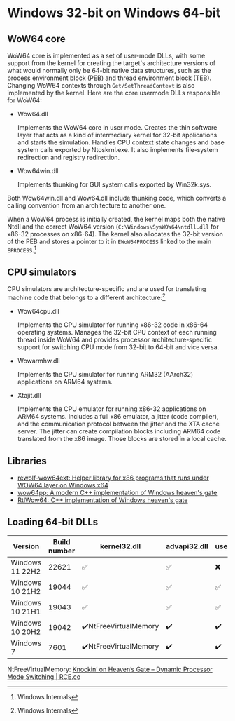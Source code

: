 # Windows 32-bit on Windows 64-bit
## WoW64 core
WoW64 core is implemented as a set of user-mode DLLs, with some support from the kernel for creating the target's architecture versions of what would normally only be 64-bit native data structures, such as the process environment block (PEB) and thread environment block (TEB). Changing WoW64 contexts through `Get/SetThreadContext` is also implemented by the kernel. Here are the core usermode DLLs responsible for WoW64:
- Wow64.dll
  
  Implements the WoW64 core in user mode. Creates the thin software layer that acts as a kind of intermediary kernel for 32-bit applications and starts the simulation. Handles CPU context state changes and base system calls exported by Ntoskrnl.exe. It also implements file-system redirection and registry redirection.
- Wow64win.dll
  
  Implements thunking for GUI system calls exported by Win32k.sys.
  
Both Wow64win.dll and Wow64.dll include thunking code, which converts a calling convention from an architecture to another one.

When a WoW64 process is initially created, the kernel maps both the native Ntdll and the correct WoW64 version (`C:\Windows\SysWOW64\ntdll.dll` for x86-32 processes on x86-64). The kernel also allocates the 32-bit version of the PEB and stores a pointer to it in `EWoW64PROCESS` linked to the main `EPROCESS`.[^winter]

## CPU simulators
CPU simulators are architecture-specific and are used for translating machine code that belongs to a different architecture:[^winter]
- Wow64cpu.dll
  
  Implements the CPU simulator for running x86-32 code in x86-64 operating systems. Manages the 32-bit CPU context of each running thread inside WoW64 and provides processor architecture-specific support for switching CPU mode from 32-bit to 64-bit and vice versa.
- Wowarmhw.dll
  
  Implements the CPU simulator for running ARM32 (AArch32) applications on ARM64 systems.
- Xtajit.dll
  
  Implements the CPU emulator for running x86-32 applications on ARM64 systems. Includes a full x86 emulator, a jitter (code compiler), and the communication protocol between the jitter and the XTA cache server. The jitter can create compilation blocks including ARM64 code translated from the x86 image. Those blocks are stored in a local cache.

## Libraries
- [rewolf-wow64ext: Helper library for x86 programs that runs under WOW64 layer on Windows x64](https://github.com/rwfpl/rewolf-wow64ext)
- [wow64pp: A modern C++ implementation of Windows heaven's gate](https://github.com/JustasMasiulis/wow64pp)
- [RtlWow64: C++ implementation of Windows heaven's gate](https://github.com/bb107/RtlWow64)

## Loading 64-bit DLLs
Version | Build number | kernel32.dll | advapi32.dll | user32.dll | gdi32.dll | shlwapi.dll
--- | --- | --- | --- | --- | --- | ---
Windows 11 22H2 | 22621 | ✅ | ✅ | ❌ | ❌ | ✅
Windows 10 21H2 | 19044 | ✅ | ✅ | ✅ | ✅ | ✅
Windows 10 21H1 | 19043 | ✅ | ✅ | ✅ | ✅ | ✅
Windows 10 20H2 | 19042 | ✔️NtFreeVirtualMemory | ✔️ | ✔️ | ✔️ | ✔️
Windows 7 | 7601 | ✔️NtFreeVirtualMemory | ✔️ | ✔️ | ✔️ | ✔️

NtFreeVirtualMemory: [Knockin’ on Heaven’s Gate – Dynamic Processor Mode Switching | RCE.co](http://rce.co/knockin-on-heavens-gate-dynamic-processor-mode-switching/#Issue_3_Loading_Kernel32dll_8211_Understanding_The_Constraints_and_Protections)

[^winter]: Windows Internals